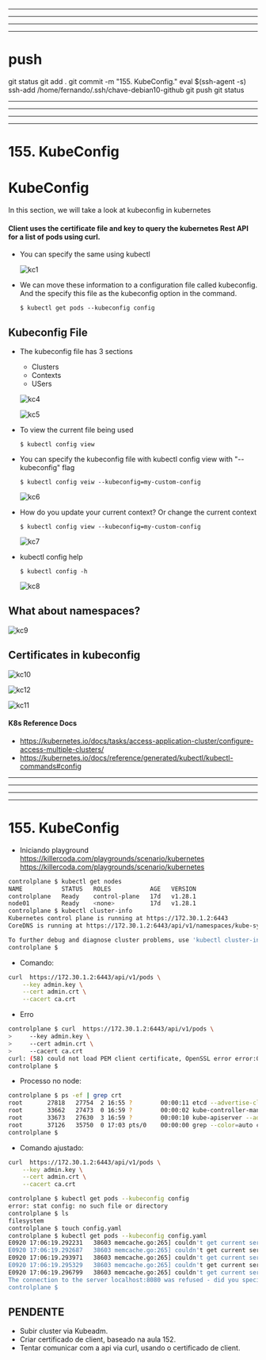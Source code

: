 

------------------------------------------------------------------------------------------------------------------------------------------------------
------------------------------------------------------------------------------------------------------------------------------------------------------
------------------------------------------------------------------------------------------------------------------------------------------------------
------------------------------------------------------------------------------------------------------------------------------------------------------
# push

git status
git add .
git commit -m "155. KubeConfig."
eval $(ssh-agent -s)
ssh-add /home/fernando/.ssh/chave-debian10-github
git push
git status



------------------------------------------------------------------------------------------------------------------------------------------------------
------------------------------------------------------------------------------------------------------------------------------------------------------
------------------------------------------------------------------------------------------------------------------------------------------------------
------------------------------------------------------------------------------------------------------------------------------------------------------
# 155. KubeConfig

# KubeConfig 

In this section, we will take a look at kubeconfig in kubernetes


#### Client uses the certificate file and key to query the kubernetes Rest API for a list of pods using curl.
- You can specify the same using kubectl

  ![kc1](../../images/kc1.PNG)
  
- We can move these information to a configuration file called kubeconfig. And the specify this file as the kubeconfig option in the command.
  ```
  $ kubectl get pods --kubeconfig config
  ```
  
## Kubeconfig File
- The kubeconfig file has 3 sections
  - Clusters
  - Contexts
  - USers
  
  ![kc4](../../images/kc4.PNG)
  
  ![kc5](../../images/kc5.PNG)
  
- To view the current file being used
  ```
  $ kubectl config view
  ```
- You can specify the kubeconfig file with kubectl config view with "--kubeconfig" flag
  ```
  $ kubectl config veiw --kubeconfig=my-custom-config
  ```
  
  ![kc6](../../images/kc6.PNG)
  
- How do you update your current context? Or change the current context
  ```
  $ kubectl config view --kubeconfig=my-custom-config
  ```
  
  ![kc7](../../images/kc7.PNG)
  
- kubectl config help
  ```
  $ kubectl config -h
  ```
  
  ![kc8](../../images/kc8.PNG)
  
## What about namespaces?

  ![kc9](../../images/kc9.PNG)
 
## Certificates in kubeconfig

  ![kc10](../../images/kc10.PNG)
 
  ![kc12](../../images/kc12.PNG)
  
  ![kc11](../../images/kc11.PNG)
 
#### K8s Reference Docs
- https://kubernetes.io/docs/tasks/access-application-cluster/configure-access-multiple-clusters/
- https://kubernetes.io/docs/reference/generated/kubectl/kubectl-commands#config



------------------------------------------------------------------------------------------------------------------------------------------------------
------------------------------------------------------------------------------------------------------------------------------------------------------
------------------------------------------------------------------------------------------------------------------------------------------------------
------------------------------------------------------------------------------------------------------------------------------------------------------
# 155. KubeConfig


- Iniciando playground
https://killercoda.com/playgrounds/scenario/kubernetes
<https://killercoda.com/playgrounds/scenario/kubernetes>

~~~~bash
controlplane $ kubectl get nodes
NAME           STATUS   ROLES           AGE   VERSION
controlplane   Ready    control-plane   17d   v1.28.1
node01         Ready    <none>          17d   v1.28.1
controlplane $ kubectl cluster-info
Kubernetes control plane is running at https://172.30.1.2:6443
CoreDNS is running at https://172.30.1.2:6443/api/v1/namespaces/kube-system/services/kube-dns:dns/proxy

To further debug and diagnose cluster problems, use 'kubectl cluster-info dump'.
controlplane $ 
~~~~



- Comando:

~~~~bash
curl  https://172.30.1.2:6443/api/v1/pods \
    --key admin.key \
    --cert admin.crt \
    --cacert ca.crt
~~~~



- Erro

~~~~bash
controlplane $ curl  https://172.30.1.2:6443/api/v1/pods \
>     --key admin.key \
>     --cert admin.crt \
>     --cacert ca.crt
curl: (58) could not load PEM client certificate, OpenSSL error error:02001002:system library:fopen:No such file or directory, (no key found, wrong pass phrase, or wrong file format?)
controlplane $ 
~~~~



- Processo no node:

~~~~bash
controlplane $ ps -ef | grep crt
root       27818   27754  2 16:55 ?        00:00:11 etcd --advertise-client-urls=https://172.30.1.2:2379 --cert-file=/etc/kubernetes/pki/etcd/server.crt --client-cert-auth=true --data-dir=/var/lib/etcd --experimental-initial-corrupt-check=true --experimental-watch-progress-notify-interval=5s --initial-advertise-peer-urls=https://172.30.1.2:2380 --initial-cluster=controlplane=https://172.30.1.2:2380 --key-file=/etc/kubernetes/pki/etcd/server.key --listen-client-urls=https://127.0.0.1:2379,https://172.30.1.2:2379 --listen-metrics-urls=http://127.0.0.1:2381 --listen-peer-urls=https://172.30.1.2:2380 --name=controlplane --peer-cert-file=/etc/kubernetes/pki/etcd/peer.crt --peer-client-cert-auth=true --peer-key-file=/etc/kubernetes/pki/etcd/peer.key --peer-trusted-ca-file=/etc/kubernetes/pki/etcd/ca.crt --snapshot-count=10000 --trusted-ca-file=/etc/kubernetes/pki/etcd/ca.crt
root       33662   27473  0 16:59 ?        00:00:02 kube-controller-manager --allocate-node-cidrs=true --authentication-kubeconfig=/etc/kubernetes/controller-manager.conf --authorization-kubeconfig=/etc/kubernetes/controller-manager.conf --bind-address=127.0.0.1 --client-ca-file=/etc/kubernetes/pki/ca.crt --cluster-cidr=192.168.0.0/16 --cluster-name=kubernetes --cluster-signing-cert-file=/etc/kubernetes/pki/ca.crt --cluster-signing-key-file=/etc/kubernetes/pki/ca.key --controllers=*,bootstrapsigner,tokencleaner --kubeconfig=/etc/kubernetes/controller-manager.conf --leader-elect=true --requestheader-client-ca-file=/etc/kubernetes/pki/front-proxy-cacrt --root-ca-file=/etc/kubernetes/pki/ca.crt --service-account-private-key-file=/etc/kubernetes/pki/sa.key --service-cluster-ip-range=10.96.0.0/12 --use-service-account-credentials=true
root       33673   27630  3 16:59 ?        00:00:10 kube-apiserver --advertise-address=172.30.1.2 --allow-privileged=true --authorization-mode=Node,RBAC --client-ca-file=/etc/kubernetes/pki/ca.crt --enable-admission-plugins=NodeRestriction --enable-bootstrap-token-auth=true --etcd-cafile=/etc/kubernetes/pki/etcd/ca.crt --etcd-certfile=/etc/kubernetes/pki/apiserver-etcd-client.crt --etcd-keyfile=/etc/kubernetes/pki/apiserver-etcd-client.key --etcd-servers=https://127.0.0.1:2379 --kubelet-client-certificate=/etc/kubernetes/pki/apiserver-kubelet-client.crt --kubelet-client-key=/etc/kubernetes/pki/apiserver-kubelet-client.key --kubelet-preferred-address-types=InternalIP,ExternalIP,Hostname --proxy-client-cert-file=/etc/kubernetes/pki/front-proxy-client.crt --proxy-client-key-file=/etc/kubernetes/pki/front-proxy-client.key --requestheader-allowed-names=front-proxy-client --requestheader-client-ca-file=/etc/kubernetes/pki/front-proxy-ca.crt --requestheader-extra-headers-prefix=X-Remote-Extra- --requestheader-group-headers=X-Remote-Group --requestheader-username-headers=X-Remote-User --secure-port=6443 --service-account-issuer=https://kubernetes.default.svc.cluster.local --service-account-key-file=/etc/kubernetes/pki/sa.pub --service-account-signing-key-file=/etc/kubernetes/pki/sa.key --service-cluster-ip-range=10.96.0.0/12 --tls-cert-file=/etc/kubernetes/pki/apiserver.crt --tls-private-key-file=/etc/kubernetes/pki/apiserver.key
root       37126   35750  0 17:03 pts/0    00:00:00 grep --color=auto crt
controlplane $ 
~~~~







- Comando ajustado:

~~~~bash
curl  https://172.30.1.2:6443/api/v1/pods \
    --key admin.key \
    --cert admin.crt \
    --cacert ca.crt
~~~~




~~~~bash
controlplane $ kubectl get pods --kubeconfig config
error: stat config: no such file or directory
controlplane $ ls
filesystem
controlplane $ touch config.yaml
controlplane $ kubectl get pods --kubeconfig config.yaml
E0920 17:06:19.292231   38603 memcache.go:265] couldn't get current server API group list: Get "http://localhost:8080/api?timeout=32s": dial tcp 127.0.0.1:8080: connect: connection refused
E0920 17:06:19.292687   38603 memcache.go:265] couldn't get current server API group list: Get "http://localhost:8080/api?timeout=32s": dial tcp 127.0.0.1:8080: connect: connection refused
E0920 17:06:19.293971   38603 memcache.go:265] couldn't get current server API group list: Get "http://localhost:8080/api?timeout=32s": dial tcp 127.0.0.1:8080: connect: connection refused
E0920 17:06:19.295329   38603 memcache.go:265] couldn't get current server API group list: Get "http://localhost:8080/api?timeout=32s": dial tcp 127.0.0.1:8080: connect: connection refused
E0920 17:06:19.296799   38603 memcache.go:265] couldn't get current server API group list: Get "http://localhost:8080/api?timeout=32s": dial tcp 127.0.0.1:8080: connect: connection refused
The connection to the server localhost:8080 was refused - did you specify the right host or port?
controlplane $ 
~~~~





## PENDENTE
- Subir cluster via Kubeadm.
- Criar certificado de client, baseado na aula 152.
- Tentar comunicar com a api via curl, usando o certificado de client.